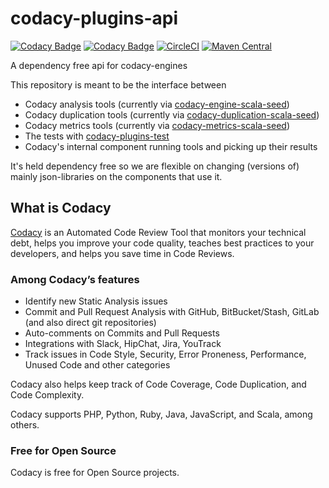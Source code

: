 # codacy-plugins-api

[![Codacy Badge](https://api.codacy.com/project/badge/Grade/23d335c474ce4317ad35b19cb90a1f35)](https://www.codacy.com/app/Codacy/codacy-plugins-api?utm_source=github.com&amp;utm_medium=referral&amp;utm_content=codacy/codacy-plugins-api&amp;utm_campaign=Badge_Grade)
[![Codacy Badge](https://api.codacy.com/project/badge/Coverage/23d335c474ce4317ad35b19cb90a1f35)](https://www.codacy.com/app/Codacy/codacy-plugins-api?utm_source=github.com&utm_medium=referral&utm_content=codacy/codacy-plugins-api&utm_campaign=Badge_Coverage)
[![CircleCI](https://circleci.com/gh/codacy/codacy-plugins-api.svg?style=svg)](https://circleci.com/gh/codacy/codacy-plugins-api)
[![Maven Central](https://maven-badges.herokuapp.com/maven-central/com.codacy/codacy-plugins-api_2.12/badge.svg)](https://maven-badges.herokuapp.com/maven-central/com.codacy/codacy-plugins-api_2.12)

A dependency free api for codacy-engines

This repository is meant to be the interface between

* Codacy analysis tools (currently via [codacy-engine-scala-seed](https://github.com/codacy/codacy-engine-scala-seed))
* Codacy duplication tools (currently via [codacy-duplication-scala-seed](https://github.com/codacy/codacy-duplication-scala-seed))
* Codacy metrics tools (currently via [codacy-metrics-scala-seed](https://github.com/codacy/codacy-metrics-scala-seed))
* The tests with [codacy-plugins-test](https://github.com/codacy/codacy-plugins-test)
* Codacy's internal component running tools and picking up their results

It's held dependency free so we are flexible on changing (versions of) mainly json-libraries on the components that use it.

## What is Codacy

[Codacy](https://www.codacy.com/) is an Automated Code Review Tool that monitors your technical debt, helps you improve your code quality, teaches best practices to your developers, and helps you save time in Code Reviews.

### Among Codacy’s features

* Identify new Static Analysis issues
* Commit and Pull Request Analysis with GitHub, BitBucket/Stash, GitLab (and also direct git repositories)
* Auto-comments on Commits and Pull Requests
* Integrations with Slack, HipChat, Jira, YouTrack
* Track issues in Code Style, Security, Error Proneness, Performance, Unused Code and other categories

Codacy also helps keep track of Code Coverage, Code Duplication, and Code Complexity.

Codacy supports PHP, Python, Ruby, Java, JavaScript, and Scala, among others.

### Free for Open Source

Codacy is free for Open Source projects.
